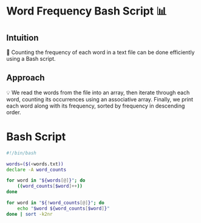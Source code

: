 # Word Frequency Bash Script 📊

## Intuition
🤔 Counting the frequency of each word in a text file can be done efficiently using a Bash script. 

## Approach
💡 We read the words from the file into an array, then iterate through each word, counting its occurrences using an associative array. Finally, we print each word along with its frequency, sorted by frequency in descending order.

# Bash Script
```bash
#!/bin/bash

words=($(<words.txt))
declare -A word_counts

for word in "${words[@]}"; do
    ((word_counts[$word]++))
done  

for word in "${!word_counts[@]}"; do
    echo "$word ${word_counts[$word]}"
done | sort -k2nr